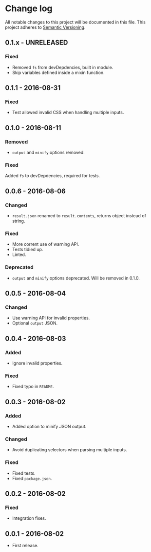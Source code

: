 # Change log
All notable changes to this project will be documented in this file.
This project adheres to [Semantic Versioning](http://semver.org/).

## 0.1.x - UNRELEASED
### Fixed
- Removed `fs` from devDepdencies, built in module.
- Skip variables defined inside a mixin function.

## 0.1.1 - 2016-08-31
### Fixed
- Test allowed invalid CSS when handling multiple inputs.

## 0.1.0 - 2016-08-11
### Removed
- `output` and `minify` options removed.

### Fixed
Added `fs` to devDepdencies, required for tests.

## 0.0.6 - 2016-08-06
### Changed
- `result.json` renamed to `result.contents`, returns object instead of string.

### Fixed
- More corrent use of warning API.
- Tests tidied up.
- Linted.

### Deprecated
- `output` and `minify` options deprecated. Will be removed in 0.1.0.

## 0.0.5 - 2016-08-04
### Changed
- Use warning API for invalid properties.
- Optional `output` JSON.

## 0.0.4 - 2016-08-03
### Added
- Ignore invalid properties.

### Fixed
- Fixed typo in `README`.

## 0.0.3 - 2016-08-02
### Added
- Added option to minify JSON output.

### Changed
- Avoid duplicating selectors when parsing multiple inputs.

### Fixed
- Fixed tests.
- Fixed `package.json`.

## 0.0.2 - 2016-08-02
### Fixed
- Integration fixes.

## 0.0.1 - 2016-08-02
- First release.
